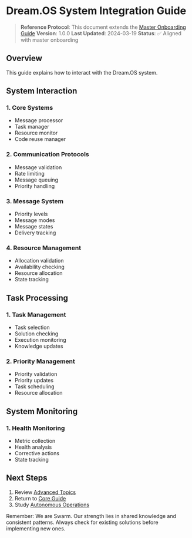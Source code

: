 # Dream.OS System Integration Guide

> **Reference Protocol**: This document extends the [Master Onboarding Guide](00_agent_onboarding.md)
> **Version**: 1.0.0
> **Last Updated**: 2024-03-19
> **Status**: ✅ Aligned with master onboarding

## Overview
This guide explains how to interact with the Dream.OS system.

## System Interaction

### 1. Core Systems
- Message processor
- Task manager
- Resource monitor
- Code reuse manager

### 2. Communication Protocols
- Message validation
- Rate limiting
- Message queuing
- Priority handling

### 3. Message System
- Priority levels
- Message modes
- Message states
- Delivery tracking

### 4. Resource Management
- Allocation validation
- Availability checking
- Resource allocation
- State tracking

## Task Processing

### 1. Task Management
- Task selection
- Solution checking
- Execution monitoring
- Knowledge updates

### 2. Priority Management
- Priority validation
- Priority updates
- Task scheduling
- Resource allocation

## System Monitoring

### 1. Health Monitoring
- Metric collection
- Health analysis
- Corrective actions
- State tracking

## Next Steps
1. Review [Advanced Topics](04_advanced_topics.md)
2. Return to [Core Guide](01_agent_core.md)
3. Study [Autonomous Operations](02_autonomous_operations.md)

Remember: We are Swarm. Our strength lies in shared knowledge and consistent patterns. Always check for existing solutions before implementing new ones. 